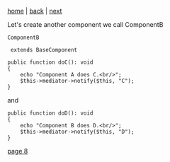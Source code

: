 [home](./page01.md) | [back](./page06.md) | [next](./page08.md)

Let's create another component we call ComponentB
```
ComponentB
```

```
 extends BaseComponent
```

```
public function doC(): void
{
    echo "Component A does C.<br/>";
    $this->mediator->notify($this, "C");
}
```
and
```
public function doD(): void
{
    echo "Component B does D.<br/>";
    $this->mediator->notify($this, "D");
}
```

[page 8](./page08.md)
